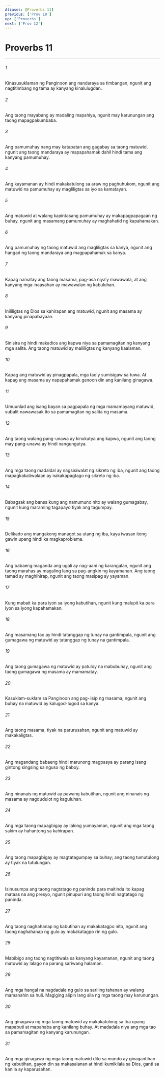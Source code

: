 ```yaml
---
Aliases: [Proverbs 11]
previous: ['Prov 10']
up: ['Proverbs']
next: ['Prov 12']
---
```

# Proverbs 11

***

###### 1
Kinasusuklaman ng Panginoon ang nandaraya sa timbangan, ngunit ang nagtitimbang ng tama ay kanyang kinalulugdan. 

###### 2
Ang taong mayabang ay madaling mapahiya, ngunit may karunungan ang taong mapagpakumbaba. 

###### 3
Ang pamumuhay nang may katapatan ang gagabay sa taong matuwid, ngunit ang taong mandaraya ay mapapahamak dahil hindi tama ang kanyang pamumuhay. 

###### 4
Ang kayamanan ay hindi makakatulong sa araw ng paghuhukom, ngunit ang matuwid na pamumuhay ay magliligtas sa iyo sa kamatayan. 

###### 5
Ang matuwid at walang kapintasang pamumuhay ay makapagpapagaan ng buhay, ngunit ang masamang pamumuhay ay maghahatid ng kapahamakan. 

###### 6
Ang pamumuhay ng taong matuwid ang magliligtas sa kanya, ngunit ang hangad ng taong mandaraya ang magpapahamak sa kanya. 

###### 7
Kapag namatay ang taong masama, pag-asa niyaʼy mawawala, at ang kanyang mga inaasahan ay mawawalan ng kabuluhan. 

###### 8
Inililigtas ng Dios sa kahirapan ang matuwid, ngunit ang masama ay kanyang pinapabayaan. 

###### 9
Sinisira ng hindi makadios ang kapwa niya sa pamamagitan ng kanyang mga salita. Ang taong matuwid ay maililigtas ng kanyang kaalaman. 

###### 10
Kapag ang matuwid ay pinagpapala, mga taoʼy sumisigaw sa tuwa. At kapag ang masama ay napapahamak ganoon din ang kanilang ginagawa. 

###### 11
Umuunlad ang isang bayan sa pagpapala ng mga mamamayang matuwid, subalit nawawasak ito sa pamamagitan ng salita ng masama. 

###### 12
Ang taong walang pang-unawa ay kinukutya ang kapwa, ngunit ang taong may pang-unawa ay hindi nangungutya. 

###### 13
Ang mga taong madaldal ay nagsisiwalat ng sikreto ng iba, ngunit ang taong mapagkakatiwalaan ay nakakapagtago ng sikreto ng iba. 

###### 14
Babagsak ang bansa kung ang namumuno nito ay walang gumagabay, ngunit kung maraming tagapayo tiyak ang tagumpay. 

###### 15
Delikado ang mangakong managot sa utang ng iba, kaya iwasan itong gawin upang hindi ka magkaproblema. 

###### 16
Ang babaeng maganda ang ugali ay nag-aani ng karangalan, ngunit ang taong marahas ay magaling lang sa pag-angkin ng kayamanan. Ang taong tamad ay maghihirap, ngunit ang taong masipag ay yayaman. 

###### 17
Kung mabait ka para iyon sa iyong kabutihan, ngunit kung malupit ka para iyon sa iyong kapahamakan. 

###### 18
Ang masamang tao ay hindi tatanggap ng tunay na gantimpala, ngunit ang gumagawa ng matuwid ay tatanggap ng tunay na gantimpala. 

###### 19
Ang taong gumagawa ng matuwid ay patuloy na mabubuhay, ngunit ang taong gumagawa ng masama ay mamamatay. 

###### 20
Kasuklam-suklam sa Panginoon ang pag-iisip ng masama, ngunit ang buhay na matuwid ay kalugod-lugod sa kanya. 

###### 21
Ang taong masama, tiyak na parurusahan, ngunit ang matuwid ay makakaligtas. 

###### 22
Ang magandang babaeng hindi marunong magpasya ay parang isang gintong singsing sa nguso ng baboy. 

###### 23
Ang ninanais ng matuwid ay pawang kabutihan, ngunit ang ninanais ng masama ay nagdudulot ng kaguluhan. 

###### 24
Ang mga taong mapagbigay ay lalong yumayaman, ngunit ang mga taong sakim ay hahantong sa kahirapan. 

###### 25
Ang taong mapagbigay ay magtatagumpay sa buhay; ang taong tumutulong ay tiyak na tutulungan. 

###### 26
Isinusumpa ang taong nagtatago ng paninda para maitinda ito kapag mataas na ang presyo, ngunit pinupuri ang taong hindi nagtatago ng paninda. 

###### 27
Ang taong naghahanap ng kabutihan ay makakatagpo nito, ngunit ang taong naghahanap ng gulo ay makakatagpo rin ng gulo. 

###### 28
Mabibigo ang taong nagtitiwala sa kanyang kayamanan, ngunit ang taong matuwid ay lalago na parang sariwang halaman. 

###### 29
Ang mga hangal na nagdadala ng gulo sa sariling tahanan ay walang mamanahin sa huli. Magiging alipin lang sila ng mga taong may karunungan. 

###### 30
Ang ginagawa ng mga taong matuwid ay makakatulong sa iba upang mapabuti at mapahaba ang kanilang buhay. At madadala niya ang mga tao sa pamamagitan ng kanyang karunungan. 

###### 31
Ang mga ginagawa ng mga taong matuwid dito sa mundo ay ginagantihan ng kabutihan, gayon din sa makasalanan at hindi kumikilala sa Dios, ganti sa kanila ay kaparusahan.
